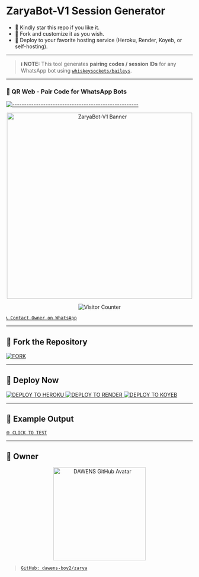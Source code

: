 # ZaryaBot-V1 Session Generator

- 🌟 Kindly star this repo if you like it.
- 🍴 Fork and customize it as you wish.
- 🚀 Deploy to your favorite hosting service (Heroku, Render, Koyeb, or self-hosting).

---

> **ℹ️ NOTE:** This tool generates **pairing codes / session IDs** for any WhatsApp bot using [`whiskeysockets/baileys`](https://github.com/whiskeysockets/baileys).

---

### 🔐 QR Web - Pair Code for WhatsApp Bots

[![-----------------------------------------------------](https://raw.githubusercontent.com/andreasbm/readme/master/assets/lines/colored.png)](#table-of-contents)

<p align="center">
   <a href="https://github.com/dawens-boy2">
      <img src="https://files.catbox.moe/y65ffs.jpg" width="500" alt="ZaryaBot-V1 Banner">
   </a>
</p>

<p align="center">
   <img src="https://profile-counter.glitch.me/{dawens-boy2}/count.svg" alt="Visitor Counter">
</p>

[`📞 Contact Owner on WhatsApp`](https://wa.me/50942241547)

---

## 🔁 Fork the Repository

<a href="https://github.com/dawens-boy2/zarya">
   <img title="FORK" src="https://img.shields.io/badge/FORK ZaryaBot-V1?color=black&style=for-the-badge&logo=github">
</a>

---

## 🚀 Deploy Now

<a href="https://dashboard.heroku.com/new?template=https://github.com/dawens-boy2/zarya" target="_blank">
   <img alt="DEPLOY TO HEROKU" src="https://img.shields.io/badge/-DEPLOY_TO_HEROKU-black?style=for-the-badge&logo=heroku&logoColor=white">
</a>

<a href="https://dashboard.render.com" target="_blank">
   <img alt="DEPLOY TO RENDER" src="https://img.shields.io/badge/-DEPLOY_TO_RENDER-black?style=for-the-badge&logo=render&logoColor=white">
</a>

<a href="https://app.koyeb.com" target="_blank">
   <img alt="DEPLOY TO KOYEB" src="https://img.shields.io/badge/-DEPLOY_TO_KOYEB-black?style=for-the-badge&logo=koyeb&logoColor=white">
</a>

---

## 🎯 Example Output

[`🌐 CLICK TO TEST`](https://wasi-session-test-2d5de70f8522.herokuapp.com)

---

## 👑 Owner

<p align="center">
   <a href="https://github.com/dawens-boy2">
      <img src="https://github.com/dawens-boy2.png" width="250" height="250" alt="DAWENS GitHub Avatar">
   </a>
</p>

> [`GitHub: dawens-boy2/zarya`](https://github.com/dawens-boy2/zarya)
